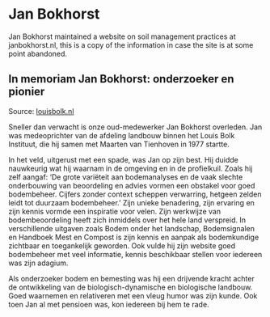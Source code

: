 # Jan Bokhorst
Jan Bokhorst maintained a website on soil management practices at janbokhorst.nl, this is a copy of the information in case the site is at some point abandoned.

## In memoriam Jan Bokhorst: onderzoeker en pionier
Source: [louisbolk.nl](https://www.louisbolk.nl/actueel/memoriam-jan-bokhorst-onderzoeker-en-pionier)

Sneller dan verwacht is onze oud-medewerker Jan Bokhorst overleden. Jan was medeoprichter van de afdeling landbouw binnen het Louis Bolk Instituut, die hij samen met Maarten van Tienhoven in 1977 startte.

In het veld, uitgerust met een spade, was Jan op zijn best. Hij duidde nauwkeurig wat hij waarnam in de omgeving en in de profielkuil. Zoals hij zelf aangaf: ‘De grote variëteit aan bodemanalyses en de vaak slechte onderbouwing van beoordeling en advies vormen een obstakel voor goed bodembeheer. Cijfers zonder context scheppen verwarring, hetgeen zelden leidt tot duurzaam bodembeheer.’ Zijn unieke benadering, zijn ervaring en zijn kennis vormde een inspiratie voor velen. Zijn werkwijze van bodembeoordeling heeft zich inmiddels over het hele land verspreid. In verschillende uitgaven zoals Bodem onder het landschap, Bodemsignalen en Handboek Mest en Compost is zijn kennis en aanpak als bodemkundige zichtbaar en toegankelijk geworden. Ook vulde hij zijn website goed bodembeheer met veel informatie, kennis beschikbaar stellen voor iedereen was zijn adagium.

Als onderzoeker bodem en bemesting was hij een drijvende kracht achter de ontwikkeling van de biologisch-dynamische en biologische landbouw. Goed waarnemen en relativeren met een vleug humor was zijn kunde. Ook toen Jan al met pensioen was, kon iedereen bij hem te rade.
